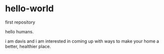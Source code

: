 # hello-world
first repository

hello humans.

i am davis and i am interested in coming up with ways to make your home a better, healthier place.
